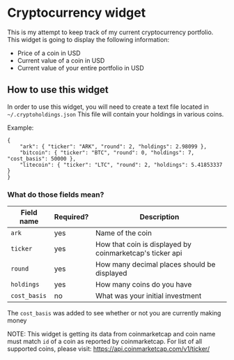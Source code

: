# Cryptocurrency widget

This is my attempt to keep track of my current cryptocurrency portfolio. This widget is going to display the following information:
* Price of a coin in USD
* Current value of a coin in USD
* Current value of your entire portfolio in USD


## How to use this widget
In order to use this widget, you will need to create a text file located in `~/.cryptoholdings.json`
This file will contain your holdings in various coins.

Example:
```
{
    "ark": { "ticker": "ARK", "round": 2, "holdings": 2.98099 },
    "bitcoin": { "ticker": "BTC", "round": 0, "holdings": 7, "cost_basis": 50000 },
    "litecoin": { "ticker": "LTC", "round": 2, "holdings": 5.41853337 }
}
```

### What do those fields mean?
Field name   | Required? | Description
-----------  | --------- | -----------
`ark`        | yes       | Name of the coin
`ticker`     | yes       | How that coin is displayed by coinmarketcap's ticker api
`round`      | yes       | How many decimal places should be displayed
`holdings`   | yes       | How many coins do you have
`cost_basis` | no        | What was your initial investment

The `cost_basis` was added to see whether or not you are currently making money


NOTE: This widget is getting its data from coinmarketcap and coin name must match `id` of a coin as reported by coinmarketcap. For list of all supported coins, please visit: https://api.coinmarketcap.com/v1/ticker/
